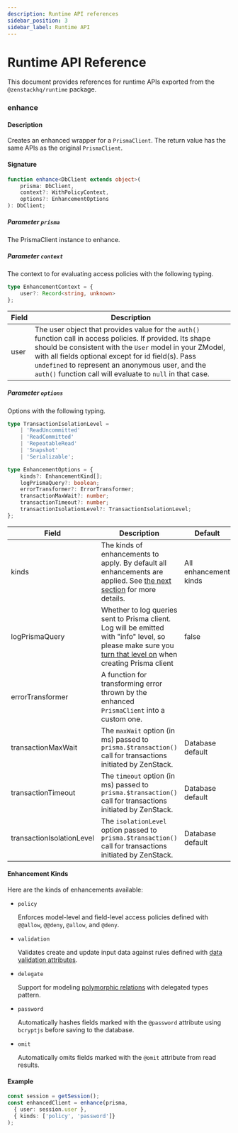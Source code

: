```yaml
---
description: Runtime API references
sidebar_position: 3
sidebar_label: Runtime API
---
```


# Runtime API Reference

This document provides references for runtime APIs exported from the `@zenstackhq/runtime` package.

### enhance

#### Description

Creates an enhanced wrapper for a `PrismaClient`. The return value has the same APIs as the original `PrismaClient`.

#### Signature

```ts
function enhance<DbClient extends object>(
    prisma: DbClient,
    context?: WithPolicyContext,
    options?: EnhancementOptions
): DbClient;
```

##### Parameter `prisma`

The PrismaClient instance to enhance.

##### Parameter `context`

The context to for evaluating access policies with the following typing.

```ts
type EnhancementContext = {
    user?: Record<string, unknown>
};
```

| Field | Description |
| ----- | ----------- |
| user  | The user object that provides value for the `auth()` function call in access policies. If provided. Its shape should be consistent with the `User` model in your ZModel, with all fields optional except for id field(s). Pass `undefined` to represent an anonymous user, and the `auth()` function call will evaluate to `null` in that case. |

##### Parameter `options`

Options with the following typing.

```ts
type TransactionIsolationLevel =
    | 'ReadUncommitted'
    | 'ReadCommitted'
    | 'RepeatableRead'
    | 'Snapshot'
    | 'Serializable';

type EnhancementOptions = {
    kinds?: EnhancementKind[];
    logPrismaQuery?: boolean;
    errorTransformer?: ErrorTransformer;
    transactionMaxWait?: number;
    transactionTimeout?: number;
    transactionIsolationLevel?: TransactionIsolationLevel;
};
```

| Field                     | Description                                                                                      | Default                                                                         |
| ------------------------- | ------------------------------------------------------------------------------------------------ | ------------------------------------------------------------------------------- |
| kinds                     | The kinds of enhancements to apply. By default all enhancements are applied. See [the next section](#enhancement-kinds) for more details. | All enhancement kinds                                                          |
| logPrismaQuery            | Whether to log queries sent to Prisma client. Log will be emitted with "info" level, so please make sure you [turn that level on](https://www.prisma.io/docs/concepts/components/prisma-client/working-with-prismaclient/logging#log-to-stdout) when creating Prisma client | false                        |
| errorTransformer          | A function for transforming error thrown by the enhanced `PrismaClient` into a custom one. |                         |
| transactionMaxWait        | The `maxWait` option (in ms) passed to `prisma.$transaction()` call for transactions initiated by ZenStack. |  Database default                       |
| transactionTimeout        | The `timeout` option (in ms) passed to `prisma.$transaction()` call for transactions initiated by ZenStack. |  Database default                       |
| transactionIsolationLevel | The `isolationLevel` option passed to `prisma.$transaction()` call for transactions initiated by ZenStack. |  Database default                       |

#### Enhancement Kinds

Here are the kinds of enhancements available:

- `policy`
  
    Enforces model-level and field-level access policies defined with `@@allow`, `@@deny`, `@allow`, and `@deny`.

- `validation`
  
    Validates create and update input data against rules defined with [data validation attributes](../reference/zmodel-language#data-validation).
  
- `delegate`
  
    Support for modeling [polymorphic relations](../guides/polymorphism) with delegated types pattern.
  
- `password`
  
    Automatically hashes fields marked with the `@password` attribute using `bcryptjs` before saving to the database.
  
- `omit`

    Automatically omits fields marked with the `@omit` attribute from read results.

#### Example

```ts
const session = getSession();
const enhancedClient = enhance(prisma,
  { user: session.user },
  { kinds: ['policy', 'password']}
);
```
